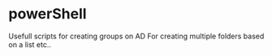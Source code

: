 # powerShell
Usefull scripts for creating groups on AD
For creating multiple folders based on a list
etc..
